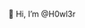 👋 Hi, I’m @H0wl3r


<!---
H0wl3r/H0wl3r is a ✨ special ✨ repository because its `README.md` (this file) appears on your GitHub profile.
You can click the Preview link to take a look at your changes.
--->
